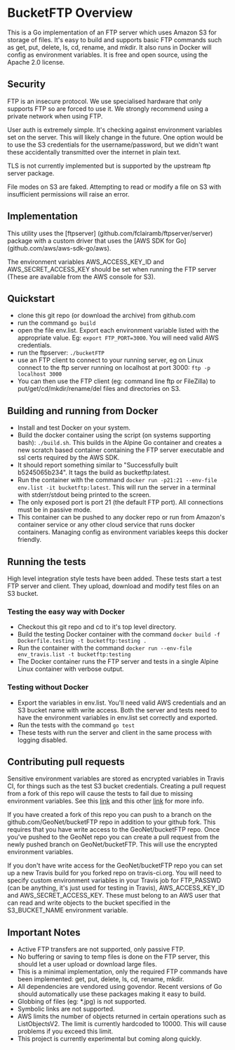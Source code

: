 # BucketFTP Overview

This is a Go implementation of an FTP server which uses Amazon S3 for storage
of files.  It's easy to build and supports basic FTP commands such as get, put, 
delete, ls, cd, rename, and mkdir.  It also runs in Docker will config as 
environment variables.  It is free and open source, using the Apache 2.0 
license.

## Security

FTP is an insecure protocol.  We use specialised hardware that only supports 
FTP so are forced to use it.  We strongly recommend using a private network 
when using FTP.

User auth is extremely simple.  It's checking against environment variables
set on the server.  This will likely change in the future.  One option would 
be to use the S3 credentials for the username/password, but we didn't want 
these accidentally transmitted over the internet in plain text.

TLS is not currently implemented but is supported by the upstream ftp server
package.

File modes on S3 are faked.  Attempting to read or modify a file on S3 with
insufficient permissions will raise an error.

## Implementation

This utility uses the [ftpserver] (github.com/fclairamb/ftpserver/server) 
package with a custom driver that uses the [AWS SDK for Go] 
(github.com/aws/aws-sdk-go/aws).

The environment variables AWS_ACCESS_KEY_ID and AWS_SECRET_ACCESS_KEY 
should be set when running the FTP server (These are available from the 
AWS console for S3).

## Quickstart

* clone this git repo (or download the archive) from github.com
* run the command `go build`
* open the file env.list.  Export each environment variable listed with 
the appropriate value.  Eg: `export FTP_PORT=3000`.  You will need valid 
AWS credentials.
* run the ftpserver: `./bucketFTP`
* use an FTP client to connect to your running server, eg on Linux connect 
to the ftp server running on localhost at port 3000: `ftp -p localhost 3000`
* You can then use the FTP client (eg: command line ftp or FileZilla) to 
put/get/cd/mkdir/rename/del files and directories on S3.

## Building and running from Docker

* Install and test Docker on your system.
* Build the docker container using the script (on systems supporting 
bash): `./build.sh`.  This builds in the Alpine Go container and creates 
a new scratch based container containing the FTP server executable and 
ssl certs required by the AWS SDK.
* It should report something similar to "Successfully built b5245065b234". 
It tags the build as bucketftp:latest.
* Run the container with the command `docker run -p21:21 --env-file env.list -it bucketftp:latest`. 
This will run the server in a terminal with stderr/stdout being printed 
to the screen.
* The only exposed port is port 21 (the default FTP port).  All 
connections must be in passive mode.
* This container can be pushed to any docker repo or run from Amazon's 
container service or any other cloud service that runs docker containers. 
Managing config as environment variables keeps this docker friendly.

## Running the tests

High level integration style tests have been added.  These tests start a
test FTP server and client.  They upload, download and modify test files 
on an S3 bucket.

### Testing the easy way with Docker

* Checkout this git repo and cd to it's top level directory.
* Build the testing Docker container with the command 
`docker build -f Dockerfile.testing -t bucketftp:testing .`
* Run the container with the command 
`docker run --env-file env_travis.list -t bucketftp:testing`
* The Docker container runs the FTP server and tests in a single Alpine 
Linux container with verbose output.

### Testing without Docker

* Export the variables in env.list.  You'll need valid AWS credentials and an S3 
bucket name with write access.  Both the server and tests need to have the 
environment variables in env.list set correctly and exported.
* Run the tests with the command `go test`
* These tests with run the server and client in the same process with logging
disabled.

## Contributing pull requests

Sensitive environment variables are stored as encrypted variables in Travis CI, 
for things such as the test S3 bucket credentials.  Creating a pull request from
a fork of this repo will cause the tests to fail due to missing environment 
variables.  See this [link](https://docs.travis-ci.com/user/pull-requests) and
this other [link](https://blog.travis-ci.com/2014-08-22-environment-variables/) 
for more info.

If you have created a fork of this repo you can push to a branch on 
the github.com/GeoNet/bucketFTP repo in addition to your github fork. 
This requires that you have write access to the GeoNet/bucketFTP repo. 
Once you've pushed to the GeoNet repo you can create a pull request from 
the newly pushed branch on GeoNet/bucketFTP.  This will use the encrypted
environment variables.

If you don't have write access for the GeoNet/bucketFTP repo you can set up a new 
Travis build for you forked repo on travis-ci.org. You will need to specify custom 
environment variables in your Travis job for FTP_PASSWD (can be anything, it's just 
used for testing in Travis), AWS_ACCESS_KEY_ID and AWS_SECRET_ACCESS_KEY.  These must 
belong to an AWS user that can read and write objects to the bucket specified in the 
S3_BUCKET_NAME environment variable.

## Important Notes

* Active FTP transfers are not supported, only passive FTP.
* No buffering or saving to temp files is done on the FTP server, this 
should let a user upload or download large files.
* This is a minimal implementation, only the required FTP commands have been
implemented: get, put, delete, ls, cd, rename, mkdir.
* All dependencies are vendored using govendor.  Recent versions of Go
should automatically use these packages making it easy to build.
* Globbing of files (eg: *.jpg) is not supported.
* Symbolic links are not supported.
* AWS limits the number of objects returned in certain operations such as 
ListObjectsV2.  The limit is currently hardcoded to 10000.  This will cause
problems if you exceed this limit.
* This project is currently experimental but coming along quickly.
